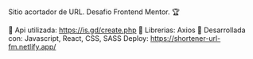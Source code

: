 Sitio acortador de URL.
Desafio Frontend Mentor. 🏆

📍 Api utilizada: https://is.gd/create.php
📍 Librerias: Axios
📍 Desarrollada con: Javascript, React, CSS, SASS
Deploy: https://shortener-url-fm.netlify.app/

